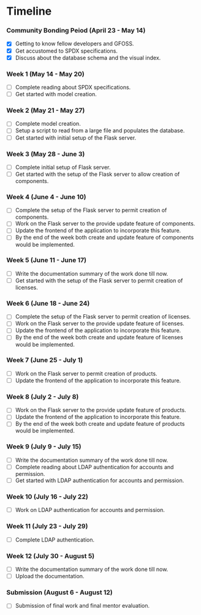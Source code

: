 # Timeline

### Community Bonding Peiod (April 23 - May 14)
- [x] Getting to know fellow developers and GFOSS.
- [x] Get accustomed to SPDX specifications.
- [x] Discuss about the database schema and the visual index.

### Week 1 (May 14 - May 20)
- [ ] Complete reading about SPDX specifications.
- [ ] Get started with model creation.

### Week 2 (May 21 - May 27)
- [ ] Complete model creation.
- [ ] Setup a script to read from a large file and populates the database.
- [ ] Get started with initial setup of the Flask server.

### Week 3 (May 28 - June 3)
- [ ] Complete initial setup of Flask server.
- [ ] Get started with the setup of the Flask server to allow creation of components.

### Week 4 (June 4 - June 10)
- [ ] Complete the setup of the Flask server to permit creation of components.
- [ ] Work on the Flask server to the provide update feature of components.
- [ ] Update the frontend of the application to incorporate this feature.
- [ ] By the end of the week both create and update feature of components would be implemented.

### Week 5 (June 11 - June 17)
- [ ] Write the documentation summary of the work done till now.
- [ ] Get started with the setup of the Flask server to permit creation of licenses.

### Week 6 (June 18 - June 24)
- [ ] Complete the setup of the Flask server to permit creation of licenses.
- [ ] Work on the Flask server to the provide update feature of licenses.
- [ ] Update the frontend of the application to incorporate this feature.
- [ ] By the end of the week both create and update feature of licenses would be implemented.

### Week 7 (June 25 - July 1)
- [ ] Work on the Flask server to permit creation of products.
- [ ] Update the frontend of the application to incorporate this feature.

### Week 8 (July 2 - July 8)
- [ ] Work on the Flask server to the provide update feature of products.
- [ ] Update the frontend of the application to incorporate this feature.
- [ ] By the end of the week both create and update feature of products would be implemented.

### Week 9 (July 9 - July 15)
- [ ] Write the documentation summary of the work done till now.
- [ ] Complete reading about LDAP authentication for accounts and permission.
- [ ] Get started with LDAP authentication for accounts and permission.

### Week 10 (July 16 - July 22)
- [ ] Work on LDAP authentication for accounts and permission.

### Week 11 (July 23 - July 29)
- [ ] Complete LDAP authentication.

### Week 12 (July 30 - August 5)
- [ ] Write the documentation summary of the work done till now.
- [ ] Upload the documentation.

### Submission (August 6 - August 12)
- [ ] Submission of final work and final mentor evaluation.
